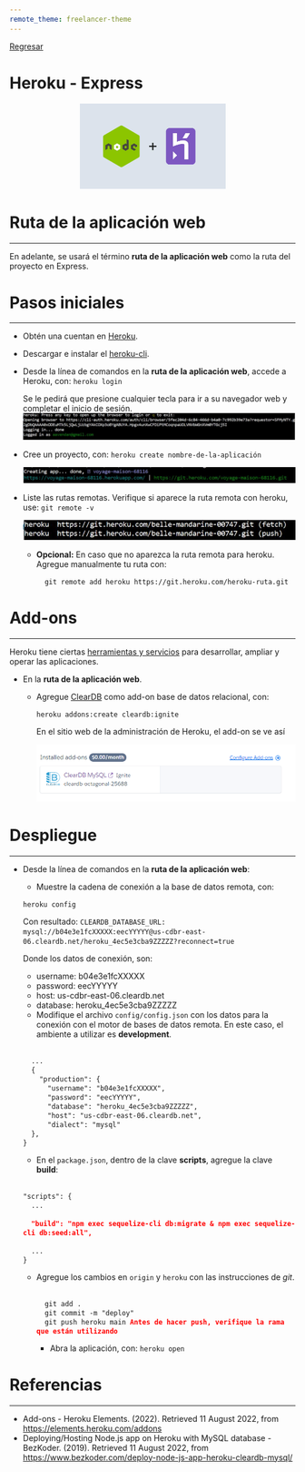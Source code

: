 ```yaml
---
remote_theme: freelancer-theme
---
```


[Regresar](/DAWM/)

Heroku - Express
================

  <p align="center">
    <img width="257" height="150" src="imagenes/heroku_express.webp">
  </p>

Ruta de la aplicación web
=========================

* * *

En adelante, se usará el término **ruta de la aplicación web** como la ruta del proyecto en Express.


Pasos iniciales
===============

* * *

* Obtén una cuentan en [Heroku](https://signup.heroku.com/login).
* Descargar e instalar el [heroku-cli](https://devcenter.heroku.com/articles/heroku-cli#download-and-install).
* Desde la línea de comandos en la **ruta de la aplicación web**, accede a Heroku, con: ```heroku login```

    Se le pedirá que presione cualquier tecla para ir a su navegador web y completar el inicio de sesión.
    ![logindone.jpg](./imagenes/logindone.JPG)

* Cree un proyecto, con: ```heroku create nombre-de-la-aplicación```

    ![created-1](./imagenes/created-1.JPG)

* Liste las rutas remotas. Verifique si aparece la ruta remota con heroku, use: ```git remote -v```

    ![remoteurls](./imagenes/remoteurls.JPG)

  + **Opcional:** En caso que no aparezca la ruta remota para heroku. Agregue manualmente tu ruta con: 
    
    ```
      git remote add heroku https://git.heroku.com/heroku-ruta.git
    ```


Add-ons
======

* * *

Heroku tiene ciertas [herramientas y servicios](https://elements.heroku.com/addons) para desarrollar, ampliar y operar las aplicaciones.

* En la **ruta de la aplicación web**. 
  
  + Agregue [ClearDB](https://elements.heroku.com/addons/cleardb) como add-on base de datos relacional, con:

    ```
    heroku addons:create cleardb:ignite
    ```
    
    En el sitio web de la administración de Heroku, el add-on se ve así

    <p align="center">
      <img src="imagenes/cleardb.png">
    </p>


Despliegue 
==========

* * *

* Desde la línea de comandos en la **ruta de la aplicación web**:

  + Muestre la cadena de conexión a la base de datos remota, con:
    
  ```
  heroku config 
  ```

  Con resultado: `CLEARDB_DATABASE_URL: mysql://b04e3e1fcXXXXX:eecYYYYY@us-cdbr-east-06.cleardb.net/heroku_4ec5e3cba9ZZZZZ?reconnect=true`

  Donde los datos de conexión, son:

  - username: b04e3e1fcXXXXX
  - password: eecYYYYY
  - host: us-cdbr-east-06.cleardb.net
  - database: heroku_4ec5e3cba9ZZZZZ

  + Modifique el archivo `config/config.json` con los datos para la conexión con el motor de bases de datos remota. En este caso, el ambiente a utilizar es **development**.

  <pre><code>
    ...
    {
      "production": {
        "username": "b04e3e1fcXXXXX",
        "password": "eecYYYYY",
        "database": "heroku_4ec5e3cba9ZZZZZ",
        "host": "us-cdbr-east-06.cleardb.net",
        "dialect": "mysql"
    },
  }
  </code></pre>

  * En el `package.json`, dentro de la clave **scripts**, agregue la clave **build**:

  <pre><code>
  "scripts": {  
    ...
    <b style="color:red">
    "build": "npm exec sequelize-cli db:migrate & npm exec sequelize-cli db:seed:all", 
    </b>
    ...
  }  
  </code></pre>  

  + Agregue los cambios en `origin` y `heroku` con las instrucciones de *git*.

    <pre><code>
      git add .
      git commit -m "deploy"
      git push heroku main <b style="color: red">Antes de hacer push, verifique la rama que están utilizando</b>
    </code></pre>

    - Abra la aplicación, con: ```heroku open```


Referencias 
===========

* * *

* Add-ons - Heroku Elements. (2022). Retrieved 11 August 2022, from https://elements.heroku.com/addons
* Deploying/Hosting Node.js app on Heroku with MySQL database - BezKoder. (2019). Retrieved 11 August 2022, from https://www.bezkoder.com/deploy-node-js-app-heroku-cleardb-mysql/